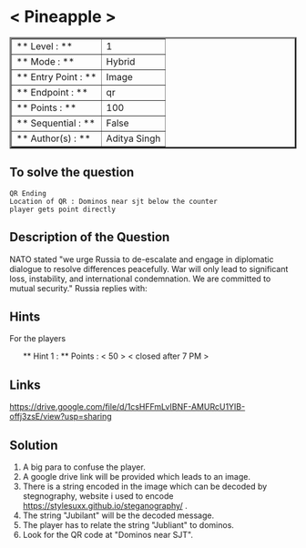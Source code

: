 # < Pineapple >

<table border=3 >
<tr>
    <td>** Level : **</td>
    <td> 1</td>
</tr>
<tr>
    <td>** Mode : **</td>
    <td>Hybrid</td>
</tr>
<tr>
    <td>** Entry Point : ** </td>
    <td>Image </td>
</tr>
<tr>
    <td>** Endpoint : ** </td>
    <td> qr</td>
</tr>
<tr>
    <td>** Points : **</td>
    <td> 100</td>
</tr>
<tr>
    <td>** Sequential : ** </td>
    <td>False</td>
</tr>
<tr>
    <td>** Author(s) : ** </td>
    <td>Aditya Singh </td>
</tr>
</table>

## To solve the question

    QR Ending
    Location of QR : Dominos near sjt below the counter
    player gets point directly

## Description of the Question

NATO stated "we urge Russia to de-escalate and engage in diplomatic dialogue to resolve differences peacefully. War will only lead to significant loss, instability, and international condemnation. We are committed to mutual security." Russia replies with:

## Hints

For the players

<ol>
** Hint 1 : ** 
Points : < 50 >
< closed after 7 PM >
</ol>

## Links

https://drive.google.com/file/d/1csHFFmLvIBNF-AMURcU1YIB-offj3zsE/view?usp=sharing

## Solution

1. A big para to confuse the player.
2. A google drive link will be provided which leads to an image.
3. There is a string encoded in the image which can be decoded by stegnography, website i used to encode https://stylesuxx.github.io/steganography/ .
4. The string "Jubilant" will be the decoded message.
5. The player has to relate the string "Jubliant" to dominos.
6. Look for the QR code at "Dominos near SJT".
